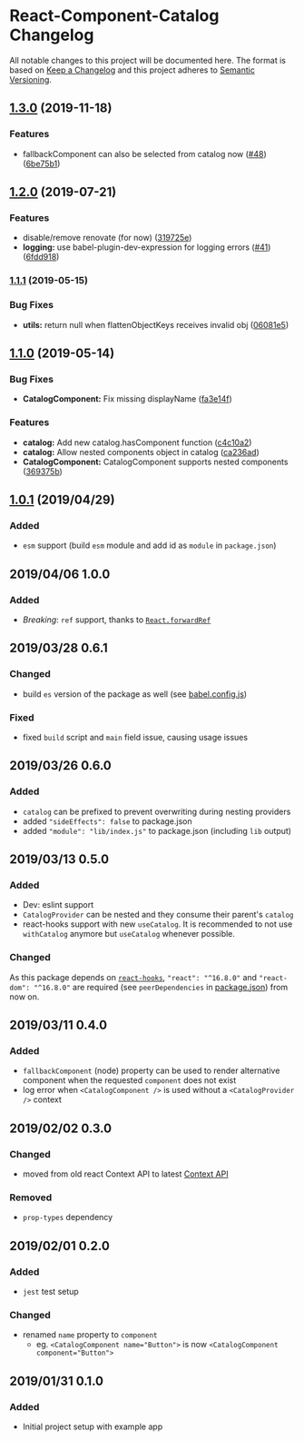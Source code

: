 # React-Component-Catalog Changelog

All notable changes to this project will be documented here. The format is based on [Keep a Changelog](http://keepachangelog.com/en/1.0.0/) and this project adheres to [Semantic Versioning](http://semver.org/spec/v2.0.0.html).


## [1.3.0](https://github.com/natterstefan/react-component-catalog/compare/v1.2.0...v1.3.0) (2019-11-18)


### Features

* fallbackComponent can also be selected from catalog now ([#48](https://github.com/natterstefan/react-component-catalog/issues/48)) ([6be75b1](https://github.com/natterstefan/react-component-catalog/commit/6be75b1512a3fb217b47b04517e575023a66cdc2))

## [1.2.0](https://github.com/natterstefan/react-component-catalog/compare/v1.1.1...v1.2.0) (2019-07-21)


### Features

* disable/remove renovate (for now) ([319725e](https://github.com/natterstefan/react-component-catalog/commit/319725e))
* **logging:** use babel-plugin-dev-expression for logging errors ([#41](https://github.com/natterstefan/react-component-catalog/issues/41)) ([6fdd918](https://github.com/natterstefan/react-component-catalog/commit/6fdd918))



### [1.1.1](https://github.com/natterstefan/react-component-catalog/compare/v1.1.0...v1.1.1) (2019-05-15)


### Bug Fixes

* **utils:** return null when flattenObjectKeys receives invalid obj ([06081e5](https://github.com/natterstefan/react-component-catalog/commit/06081e5))



## [1.1.0](https://github.com/natterstefan/react-component-catalog/compare/v1.0.1...v1.1.0) (2019-05-14)


### Bug Fixes

* **CatalogComponent:** Fix missing displayName ([fa3e14f](https://github.com/natterstefan/react-component-catalog/commit/fa3e14f))


### Features

* **catalog:** Add new catalog.hasComponent function ([c4c10a2](https://github.com/natterstefan/react-component-catalog/commit/c4c10a2))
* **catalog:** Allow nested components object in catalog ([ca236ad](https://github.com/natterstefan/react-component-catalog/commit/ca236ad))
* **CatalogComponent:** CatalogComponent supports nested components ([369375b](https://github.com/natterstefan/react-component-catalog/commit/369375b))



## [1.0.1](https://github.com/natterstefan/react-component-catalog/compare/v1.0.0...v1.0.1) (2019/04/29)

### Added

- `esm` support (build `esm` module and add id as `module` in `package.json`)

## 2019/04/06 1.0.0

### Added

- *Breaking*: `ref` support, thanks to [`React.forwardRef`](https://reactjs.org/docs/forwarding-refs.html)

## 2019/03/28 0.6.1

### Changed

- build `es` version of the package as well (see [babel.config.js](./babel.config.js))

### Fixed

- fixed `build` script and `main` field issue, causing usage issues

## 2019/03/26 0.6.0

### Added

- `catalog` can be prefixed to prevent overwriting during nesting providers
- added `"sideEffects": false` to package.json
- added `"module": "lib/index.js"` to package.json (including `lib` output)

## 2019/03/13 0.5.0

### Added

- Dev: eslint support
- `CatalogProvider` can be nested and they consume their parent's `catalog`
- react-hooks support with new `useCatalog`. It is recommended to not use
  `withCatalog` anymore but `useCatalog` whenever possible.

### Changed

As this package depends on [`react-hooks`](https://reactjs.org/docs/hooks-overview.html),
`"react": "^16.8.0"` and `"react-dom": "^16.8.0"` are required (see
`peerDependencies` in [package.json](./package.json)) from now on.

## 2019/03/11 0.4.0

### Added

- `fallbackComponent` (node) property can be used to render alternative component
  when the requested `component` does not exist
- log error when `<CatalogComponent />` is used without a `<CatalogProvider />`
  context

## 2019/02/02 0.3.0

### Changed

- moved from old react Context API to latest [Context API](https://reactjs.org/docs/context.html)

### Removed

- `prop-types` dependency

## 2019/02/01 0.2.0

### Added

- `jest` test setup

### Changed

- renamed `name` property to `component`
  - eg. `<CatalogComponent name="Button">` is now `<CatalogComponent component="Button">`

## 2019/01/31 0.1.0

### Added

- Initial project setup with example app

